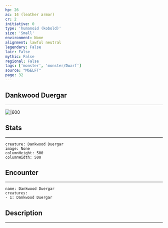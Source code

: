 ```yaml
---
hp: 26
ac: 14 (leather armor)
cr: 2
initiative: 0
type: 'humanoid (kobold)'    
size: 'Small'
environment: None
alignment: lawful neutral
legendary: False
lair: False
mythic: False
regional: False
tags: ['monster', 'monster/Dwarf']
source: "MGELFT"
page: 32
---
```


## Dankwood Duergar
---

![|600](D:/Program%20Files/5e.tools/img/bestiary/MGELFT/Dankwood%20Duergar.webp)

## Stats
---

```statblock
creature: Dankwood Duergar
image: None
columnHeight: 500
columnWidth: 500
```

## Encounter
---

```encounter-table
name: Dankwood Duergar
creatures:
- 1: Dankwood Duergar
```

## Description
---




